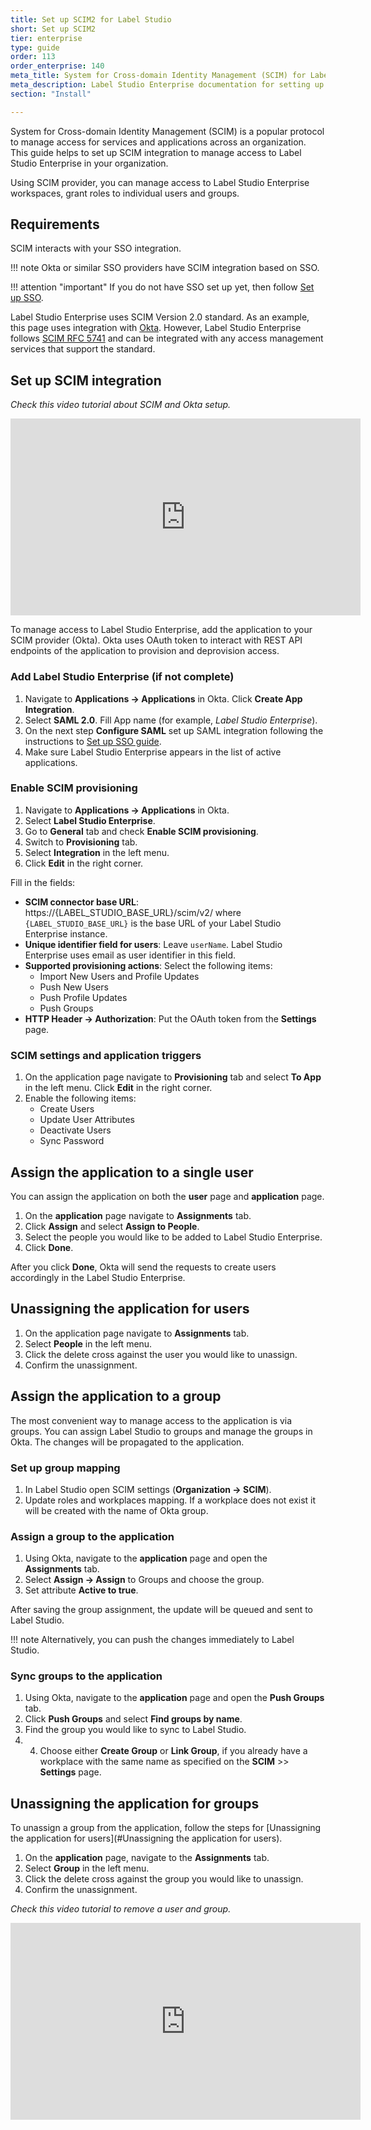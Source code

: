 ```yaml
---
title: Set up SCIM2 for Label Studio
short: Set up SCIM2
tier: enterprise
type: guide
order: 113
order_enterprise: 140
meta_title: System for Cross-domain Identity Management (SCIM) for Label Studio Enterprise
meta_description: Label Studio Enterprise documentation for setting up SCIM2
section: "Install"

---
```


System for Cross-domain Identity Management (SCIM) is a popular protocol to manage access for services and applications across an organization. This guide helps to set up SCIM integration to manage access to Label Studio Enterprise in your organization. 

Using SCIM provider, you can manage access to Label Studio Enterprise workspaces, grant roles to individual users and groups.

## Requirements

SCIM interacts with your SSO integration. 

!!! note
    Okta or similar SSO providers have SCIM integration based on SSO.


!!! attention "important"
    If you do not have SSO set up yet, then follow [Set up SSO](auth_setup.md).

Label Studio Enterprise uses SCIM Version 2.0 standard. As an example, this page uses integration with [Okta](https://www.okta.com/integrate/). However, Label Studio Enterprise follows [SCIM RFC 5741](https://datatracker.ietf.org/doc/html/rfc7644#section-3.2) and can be integrated with any access management services that support the standard.

## Set up SCIM integration

<i>Check this video tutorial about SCIM and Okta setup.</i>
<iframe width="560" height="315" src="https://www.youtube.com/embed/MA3de3gu18A" title="YouTube video player" frameborder="0" allow="accelerometer; autoplay; clipboard-write; encrypted-media; gyroscope; picture-in-picture" allowfullscreen></iframe>

To manage access to Label Studio Enterprise, add the application to your SCIM provider (Okta). Okta uses OAuth token to interact with REST API endpoints of the application to provision and deprovision access.

### Add Label Studio Enterprise (if not complete)

1. Navigate to **Applications → Applications** in Okta. Click  **Create App Integration**. 
2. Select **SAML 2.0**. Fill App name (for example, _Label Studio Enterprise_).
3. On the next step **Configure SAML** set up SAML integration following the instructions to [Set up SSO guide](auth_setup.md).
4. Make sure Label Studio Enterprise appears in the list of active applications.

### Enable SCIM provisioning

1. Navigate to **Applications → Applications** in Okta. 
2. Select **Label Studio Enterprise**.
3. Go to **General** tab and check **Enable SCIM provisioning**.
4. Switch to **Provisioning** tab. 
5. Select **Integration** in the left menu. 
6. Click **Edit** in the right corner.

Fill in the fields:
 - **SCIM connector base URL**: https://{LABEL_STUDIO_BASE_URL}/scim/v2/ where `{LABEL_STUDIO_BASE_URL}` is the base URL of your Label Studio Enterprise instance.
 - **Unique identifier field for users**: Leave `userName`. Label Studio Enterprise uses email as user identifier in this field.
 - **Supported provisioning actions**: Select the following items:
   - Import New Users and Profile Updates
   - Push New Users
   - Push Profile Updates
   - Push Groups
 - **HTTP Header → Authorization**: Put the OAuth token from the **Settings** page.

### SCIM settings and application triggers

1. On the application page navigate to **Provisioning** tab and select **To App** in the left menu. Click **Edit** in the right corner.
2. Enable the following items:
   - Create Users
   - Update User Attributes
   - Deactivate Users
   - Sync Password

## Assign the application to a single user

You can assign the application on both the **user** page and **application** page.

1. On the **application** page navigate to **Assignments** tab.
2. Click **Assign** and select **Assign to People**.
3. Select the people you would like to be added to Label Studio Enterprise.
4. Click **Done**.

After you click **Done**, Okta will send the requests to create users accordingly in the Label Studio Enterprise.

## Unassigning the application for users

1. On the application page navigate to **Assignments** tab.
2. Select **People** in the left menu.
3. Click the delete cross against the user you would like to unassign.
4. Confirm the unassignment.

## Assign the application to a group

The most convenient way to manage access to the application is via groups. You can assign Label Studio to groups and manage the groups in Okta. The changes will be propagated to the application.

### Set up group mapping

1. In Label Studio open SCIM settings (**Organization → SCIM**).
2. Update roles and workplaces mapping. If a workplace does not exist it will be created with the name of Okta group.

### Assign a group to the application

1. Using Okta, navigate to the **application** page and open the **Assignments** tab. 
2. Select **Assign → Assign** to Groups and choose the group. 
3. Set attribute **Active to true**. 

After saving the group assignment, the update will be queued and sent to Label Studio. 

!!! note
    Alternatively, you can push the changes immediately to Label Studio.

### Sync groups to the application

1. Using Okta, navigate to the **application** page and open the **Push Groups** tab. 
2. Click **Push Groups** and select **Find groups by name**. 
3. Find the group you would like to sync to Label Studio. 
4. 4. Choose either **Create Group** or **Link Group**, if you already have a workplace with the same name as specified on the **SCIM** >> **Settings** page.

## Unassigning the application for groups

To unassign a group from the application, follow the steps for [Unassigning the application for users](#Unassigning the application for users).

1. On the **application** page, navigate to the **Assignments** tab.
2. Select **Group** in the left menu.
3. Click the delete cross against the group you would like to unassign.
4. Confirm the unassignment.


<i>Check this video tutorial to remove a user and group.</i>
<iframe width="560" height="315" src="https://www.youtube.com/embed/vMA0TLhHGYE" title="YouTube video player" frameborder="0" allow="accelerometer; autoplay; clipboard-write; encrypted-media; gyroscope; picture-in-picture" allowfullscreen></iframe>
